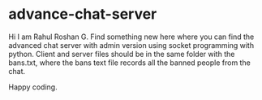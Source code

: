 # advance-chat-server
Hi I am Rahul Roshan G. Find something new here where you can find the advanced chat server with admin version using socket programming with python.
Client and server files should be in the same folder with the bans.txt, where the bans text file records all the banned people from the chat.


Happy coding.
